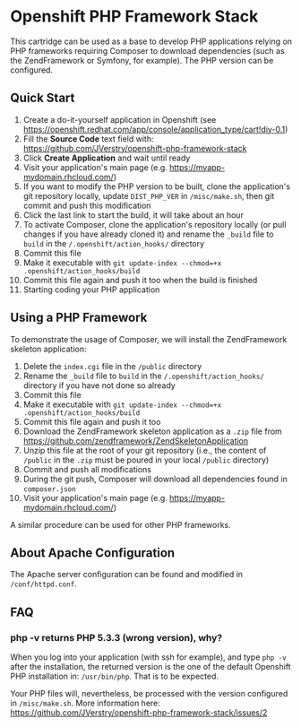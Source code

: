 # Openshift PHP Framework Stack

This cartridge can be used as a base to develop PHP applications relying on PHP frameworks requiring Composer to download dependencies (such as the ZendFramework or Symfony, for example).
The PHP version can be configured.

## Quick Start

1. Create a do-it-yourself application in Openshift (see https://openshift.redhat.com/app/console/application_type/cart!diy-0.1) 
2. Fill the **Source Code** text field with: https://github.com/JVerstry/openshift-php-framework-stack
3. Click **Create Application** and wait until ready
4. Visit your application's main page (e.g. https://myapp-mydomain.rhcloud.com/)
5. If you want to modify the PHP version to be built, clone the application's git repository locally, update `DIST_PHP_VER` in `/misc/make.sh`, then git commit and push this modification
6. Click the last link to start the build, it will take about an hour
7. To activate Composer, clone the application's repository locally (or pull changes if you have already cloned it) and rename the `_build` file to `build` in the `/.openshift/action_hooks/` directory 
9. Commit this file
10. Make it executable with `git update-index --chmod=+x .openshift/action_hooks/build`
11. Commit this file again and push it too when the build is finished
9. Starting coding your PHP application

## Using a PHP Framework

To demonstrate the usage of Composer, we will install the ZendFramework skeleton application:

1. Delete the `index.cgi` file in the `/public` directory
2. Rename the `_build` file to `build` in the `/.openshift/action_hooks/` directory if you have not done so already
3. Commit this file
4. Make it executable with `git update-index --chmod=+x .openshift/action_hooks/build`
5. Commit this file again and push it too
6. Download the ZendFramework skeleton application as a `.zip` file from https://github.com/zendframework/ZendSkeletonApplication
7. Unzip this file at the root of your git repository (i.e., the content of `/public` in the `.zip` must be poured in your local `/public` directory)
8. Commit and push all modifications
9. During the git push, Composer will download all dependencies found in `composer.json`
10. Visit your application's main page (e.g. https://myapp-mydomain.rhcloud.com/)

A similar procedure can be used for other PHP frameworks. 

## About Apache Configuration

The Apache server configuration can be found and modified in `/conf/httpd.conf`.

## FAQ

### php -v returns PHP 5.3.3 (wrong version), why?

When you log into your application (with ssh for example), and type `php -v` after the installation, 
the returned version is the one of the default Openshift PHP installation in: `/usr/bin/php`. That
is to be expected.

Your PHP files will, nevertheless, be processed with the version configured in
`/misc/make.sh`. More information here: https://github.com/JVerstry/openshift-php-framework-stack/issues/2


